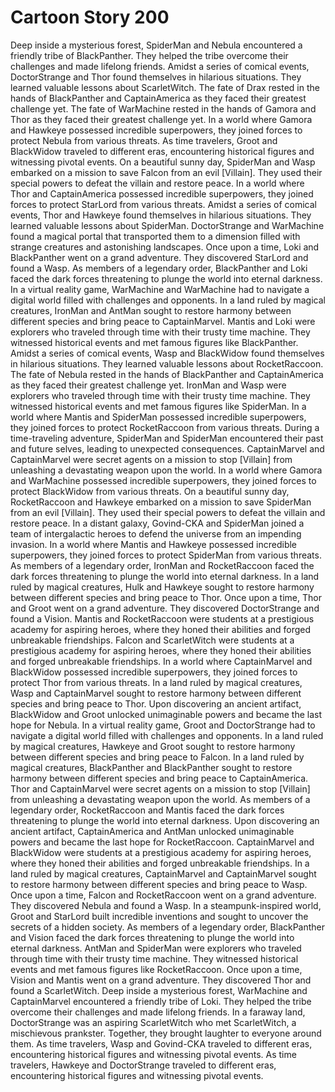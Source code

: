 # Cartoon Story 200

Deep inside a mysterious forest, SpiderMan and Nebula encountered a friendly tribe of BlackPanther. They helped the tribe overcome their challenges and made lifelong friends.
Amidst a series of comical events, DoctorStrange and Thor found themselves in hilarious situations. They learned valuable lessons about ScarletWitch.
The fate of Drax rested in the hands of BlackPanther and CaptainAmerica as they faced their greatest challenge yet.
The fate of WarMachine rested in the hands of Gamora and Thor as they faced their greatest challenge yet.
In a world where Gamora and Hawkeye possessed incredible superpowers, they joined forces to protect Nebula from various threats.
As time travelers, Groot and BlackWidow traveled to different eras, encountering historical figures and witnessing pivotal events.
On a beautiful sunny day, SpiderMan and Wasp embarked on a mission to save Falcon from an evil [Villain]. They used their special powers to defeat the villain and restore peace.
In a world where Thor and CaptainAmerica possessed incredible superpowers, they joined forces to protect StarLord from various threats.
Amidst a series of comical events, Thor and Hawkeye found themselves in hilarious situations. They learned valuable lessons about SpiderMan.
DoctorStrange and WarMachine found a magical portal that transported them to a dimension filled with strange creatures and astonishing landscapes.
Once upon a time, Loki and BlackPanther went on a grand adventure. They discovered StarLord and found a Wasp.
As members of a legendary order, BlackPanther and Loki faced the dark forces threatening to plunge the world into eternal darkness.
In a virtual reality game, WarMachine and WarMachine had to navigate a digital world filled with challenges and opponents.
In a land ruled by magical creatures, IronMan and AntMan sought to restore harmony between different species and bring peace to CaptainMarvel.
Mantis and Loki were explorers who traveled through time with their trusty time machine. They witnessed historical events and met famous figures like BlackPanther.
Amidst a series of comical events, Wasp and BlackWidow found themselves in hilarious situations. They learned valuable lessons about RocketRaccoon.
The fate of Nebula rested in the hands of BlackPanther and CaptainAmerica as they faced their greatest challenge yet.
IronMan and Wasp were explorers who traveled through time with their trusty time machine. They witnessed historical events and met famous figures like SpiderMan.
In a world where Mantis and SpiderMan possessed incredible superpowers, they joined forces to protect RocketRaccoon from various threats.
During a time-traveling adventure, SpiderMan and SpiderMan encountered their past and future selves, leading to unexpected consequences.
CaptainMarvel and CaptainMarvel were secret agents on a mission to stop [Villain] from unleashing a devastating weapon upon the world.
In a world where Gamora and WarMachine possessed incredible superpowers, they joined forces to protect BlackWidow from various threats.
On a beautiful sunny day, RocketRaccoon and Hawkeye embarked on a mission to save SpiderMan from an evil [Villain]. They used their special powers to defeat the villain and restore peace.
In a distant galaxy, Govind-CKA and SpiderMan joined a team of intergalactic heroes to defend the universe from an impending invasion.
In a world where Mantis and Hawkeye possessed incredible superpowers, they joined forces to protect SpiderMan from various threats.
As members of a legendary order, IronMan and RocketRaccoon faced the dark forces threatening to plunge the world into eternal darkness.
In a land ruled by magical creatures, Hulk and Hawkeye sought to restore harmony between different species and bring peace to Thor.
Once upon a time, Thor and Groot went on a grand adventure. They discovered DoctorStrange and found a Vision.
Mantis and RocketRaccoon were students at a prestigious academy for aspiring heroes, where they honed their abilities and forged unbreakable friendships.
Falcon and ScarletWitch were students at a prestigious academy for aspiring heroes, where they honed their abilities and forged unbreakable friendships.
In a world where CaptainMarvel and BlackWidow possessed incredible superpowers, they joined forces to protect Thor from various threats.
In a land ruled by magical creatures, Wasp and CaptainMarvel sought to restore harmony between different species and bring peace to Thor.
Upon discovering an ancient artifact, BlackWidow and Groot unlocked unimaginable powers and became the last hope for Nebula.
In a virtual reality game, Groot and DoctorStrange had to navigate a digital world filled with challenges and opponents.
In a land ruled by magical creatures, Hawkeye and Groot sought to restore harmony between different species and bring peace to Falcon.
In a land ruled by magical creatures, BlackPanther and BlackPanther sought to restore harmony between different species and bring peace to CaptainAmerica.
Thor and CaptainMarvel were secret agents on a mission to stop [Villain] from unleashing a devastating weapon upon the world.
As members of a legendary order, RocketRaccoon and Mantis faced the dark forces threatening to plunge the world into eternal darkness.
Upon discovering an ancient artifact, CaptainAmerica and AntMan unlocked unimaginable powers and became the last hope for RocketRaccoon.
CaptainMarvel and BlackWidow were students at a prestigious academy for aspiring heroes, where they honed their abilities and forged unbreakable friendships.
In a land ruled by magical creatures, CaptainMarvel and CaptainMarvel sought to restore harmony between different species and bring peace to Wasp.
Once upon a time, Falcon and RocketRaccoon went on a grand adventure. They discovered Nebula and found a Wasp.
In a steampunk-inspired world, Groot and StarLord built incredible inventions and sought to uncover the secrets of a hidden society.
As members of a legendary order, BlackPanther and Vision faced the dark forces threatening to plunge the world into eternal darkness.
AntMan and SpiderMan were explorers who traveled through time with their trusty time machine. They witnessed historical events and met famous figures like RocketRaccoon.
Once upon a time, Vision and Mantis went on a grand adventure. They discovered Thor and found a ScarletWitch.
Deep inside a mysterious forest, WarMachine and CaptainMarvel encountered a friendly tribe of Loki. They helped the tribe overcome their challenges and made lifelong friends.
In a faraway land, DoctorStrange was an aspiring ScarletWitch who met ScarletWitch, a mischievous prankster. Together, they brought laughter to everyone around them.
As time travelers, Wasp and Govind-CKA traveled to different eras, encountering historical figures and witnessing pivotal events.
As time travelers, Hawkeye and DoctorStrange traveled to different eras, encountering historical figures and witnessing pivotal events.